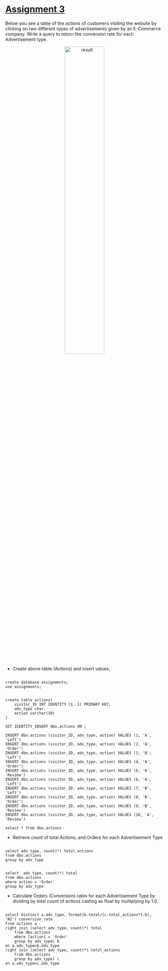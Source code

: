 # <a href=https://github.com/iremben/SQL-Assignments-Exercises/blob/main/Assignment-3/assignment3.sql>Assignment 3</a>
Below you see a table of the actions of customers visiting the website by clicking on two different types of advertisements given by an E-Commerce company. Write a query to return the conversion rate for each Advertisement type.

<p align='center'><img src=https://github.com/iremben/SQL-Assignments-Exercises/blob/main/Assignment-3/database.png alt='result' width='50%'></p>

*	Create above table (Actions) and insert values,

<pre><code>
create database assignments;
use assignments;


create table actions(
	visitor_ID INT IDENTITY (1, 1) PRIMARY KEY,
	adv_type char,
	action varchar(10)
)

SET IDENTITY_INSERT dbo.actions ON ;

INSERT dbo.actions (visitor_ID, adv_type, action) VALUES (1, 'A', 'Left')
INSERT dbo.actions (visitor_ID, adv_type, action) VALUES (2, 'A', 'Order')
INSERT dbo.actions (visitor_ID, adv_type, action) VALUES (3, 'B', 'Left')
INSERT dbo.actions (visitor_ID, adv_type, action) VALUES (4, 'A', 'Order')
INSERT dbo.actions (visitor_ID, adv_type, action) VALUES (5, 'A', 'Review')
INSERT dbo.actions (visitor_ID, adv_type, action) VALUES (6, 'A', 'Left')
INSERT dbo.actions (visitor_ID, adv_type, action) VALUES (7, 'B', 'Left')
INSERT dbo.actions (visitor_ID, adv_type, action) VALUES (8, 'B', 'Order')
INSERT dbo.actions (visitor_ID, adv_type, action) VALUES (9, 'B', 'Review')
INSERT dbo.actions (visitor_ID, adv_type, action) VALUES (10, 'A', 'Review')

select * from dbo.actions
</code></pre>
*	Retrieve count of total Actions, and Orders for each Advertisement Type
<pre><code>
select adv_type, count(*) total_actions
from dbo.actions
group by adv_type


select  adv_type, count(*) total
from dbo.actions
where action = 'Order'
group by adv_type
</code></pre>
* Calculate Orders (Conversion) rates for each Advertisement Type by dividing by total count of actions casting as float by multiplying by 1.0.


<pre><code>
select distinct a.adv_type, format(b.total/(c.total_actions*1.0), 'N2') conversion_rate
from actions a
right join (select adv_type, count(*) total
	from dbo.actions
	where [action] = 'Order'
	group by adv_type) b
on a.adv_type=b.adv_type
right join (select adv_type, count(*) total_actions
	from dbo.actions
	group by adv_type) c
on a.adv_type=c.adv_type
</code></pre>
